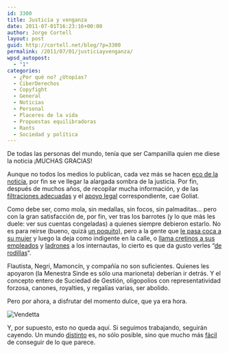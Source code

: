 ```yaml
---
id: 3300
title: Justicia y venganza
date: 2011-07-01T16:23:16+00:00
author: Jorge Cortell
layout: post
guid: http://cortell.net/blog/?p=3300
permalink: /2011/07/01/justiciayvenganza/
wpsd_autopost:
  - "1"
categories:
  - ¿Por qué no? ¿Utopías?
  - CiberDerechos
  - Copyfight
  - General
  - Noticias
  - Personal
  - Placeres de la vida
  - Propuestas equilibradoras
  - Rants
  - Sociedad y polí­tica
---
```

De todas las personas del mundo, tenía que ser Campanilla quien me diese la noticia ¡MUCHAS GRACIAS!

Aunque no todos los medios lo publican, cada vez más se hacen [eco de la noticia](http://www.google.es/search?q=sgae+corrupci%C3%B3n&hl=es&safe=off&prmd=ivnsu&source=univ&tbm=nws&tbo=u&sa=X&ei=WT0OTq3ZK8v5sgaircnbDg&ved=0CDEQqAI), por fin se ve llegar la alargada sombra de la justicia. Por fin, después de muchos años, de recopilar mucha información, y de las [filtraciones adecuadas](http://www.eleconomista.es/empresas-finanzas/noticias/3200694/07/11/Acciones-contra-la-SGAE-un-exito-de-El-Economista.html) y el [apoyo legal](http://www.internautas.org/) correspondiente, cae Goliat.

Como debe ser, como mola, sin medallas, sin focos, sin palmaditas&#8230; pero con la gran satisfacción de, por fin, ver tras los barrotes (y lo que más les duele: ver sus cuentas congeladas) a quienes siempre debieron estarlo. No es para reirse (bueno, quizá [un poquito](http://www.libertaddigital.com/internet/2011-07-01/jubilo-en-la-red-por-la-detencion-le-leeran-sus-derechos-de-autor-1276428315/)), pero a la gente que [le pasa coca a su mujer](http://www.youtube.com/watch?v=_n2YCYmEB2s&feature=player_embedded) y luego la deja como indigente en la calle, o [llama cretinos a sus empleados](http://www.youtube.com/watch?v=qcZHPAoMQnY&NR=1) y [ladrones](http://www.meneame.net/story/cerezo-presidente-egeda-llama-ladrones-internautas) a los internautas, lo cierto es que da gusto verles &#8220;[de rodillas](http://www.youtube.com/watch?v=Q72JtQJRGLo&feature=related)&#8220;.
  
Flautista, Negri, Mamoncín, y compañía no son suficientes. Quienes les apoyaron (la Menestra Sinde es sólo una marioneta) deberían ir detrás. Y el concepto entero de Suciedad de Gestión, oligopolios con representatividad forzosa, canones, royalties, y regalías varias, ser abolido.
  
Pero por ahora, a disfrutar del momento dulce, que ya era hora.
  
<img class="aligncenter" src="http://media.giantbomb.com/uploads/1/10173/349735-v_for_vendetta_icon.jpg" alt="Vendetta" />
  
Y, por supuesto, esto no queda aquí. Si seguimos trabajando, seguirán cayendo. Un mundo [distinto](http://www.enterbio.es/negocio/modelo.php) es, no sólo posible, sino que mucho más [fácil](http://www.yorokobu.es/islandia-recurre-al-crowdsourcing-para-redactar-su-nueva-constitucion/) de conseguir de lo que parece.
